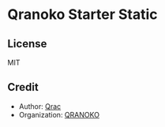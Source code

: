 # Qranoko Starter Static

## License

MIT

## Credit

- Author: [Qrac](https://qrac.jp)
- Organization: [QRANOKO](https://qranoko.jp)
